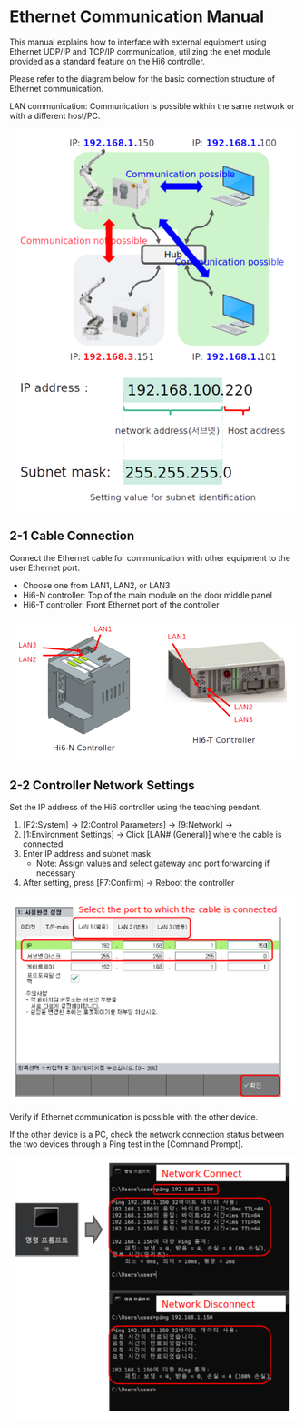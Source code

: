 # Ethernet Communication Manual

This manual explains how to interface with external equipment using Ethernet UDP/IP and TCP/IP communication, utilizing the enet module provided as a standard feature on the Hi6 controller.

Please refer to the diagram below for the basic connection structure of Ethernet communication.

LAN communication: Communication is possible within the same network or with a different host/PC.

<div align="center" style="background-color: white; display: inline-block; padding: 10px;">
  <img src="../_assets/hub.png" alt="hub" width="500"/>
</div>

<div align="center" style="background-color: white; display: inline-block; padding: 10px;">
  <img src="../_assets/ip_adress.png" alt="ip address" width="500"/>
</div>

## 2-1 Cable Connection

Connect the Ethernet cable for communication with other equipment to the user Ethernet port.

- Choose one from LAN1, LAN2, or LAN3
- Hi6-N controller: Top of the main module on the door middle panel
- Hi6-T controller: Front Ethernet port of the controller

<div style="display: flex; justify-content: space-around; align-items: center; background-color: white; padding: 10px;">
  <div style="margin-right: 20px;">
    <img src="../_assets/Hi6-N.png" alt="Hi6-N" width="240"/>
  </div>
  <div>
    <img src="../_assets/Hi6-T.png" alt="Hi6-T" width="240"/>
  </div>
</div>

## 2-2 Controller Network Settings

Set the IP address of the Hi6 controller using the teaching pendant.

1. [F2:System] → [2:Control Parameters] → [9:Network] → 
2. [1:Environment Settings] → Click [LAN# (General)] where the cable is connected
3. Enter IP address and subnet mask
   * Note: Assign values and select gateway and port forwarding if necessary
4. After setting, press [F7:Confirm] → Reboot the controller

<div align="center" style="background-color: white; display: inline-block; padding: 10px;">
  <img src="../_assets/ip_setting.png" alt="ip setting" width="500"/>
</div>

Verify if Ethernet communication is possible with the other device.

If the other device is a PC, check the network connection status between the two devices through a Ping test in the [Command Prompt].

<div align="center" style="background-color: white; display: inline-block; padding: 10px;">
  <img src="../_assets/ping_check.png" alt="ping check" width="500"/>
</div>